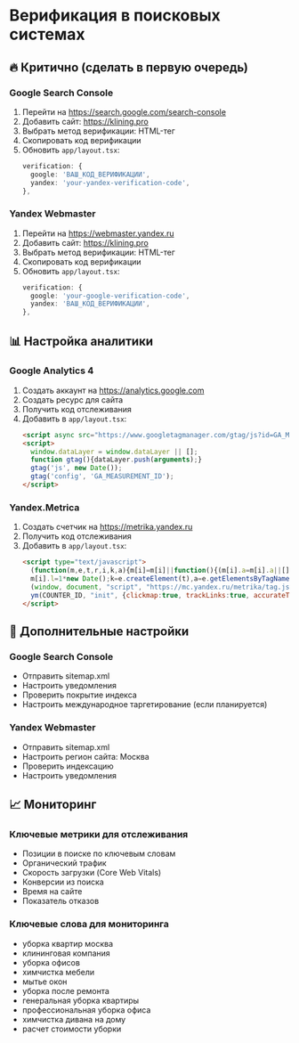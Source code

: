 # Верификация в поисковых системах

## 🔥 Критично (сделать в первую очередь)

### Google Search Console
1. Перейти на https://search.google.com/search-console
2. Добавить сайт: https://klining.pro
3. Выбрать метод верификации: HTML-тег
4. Скопировать код верификации
5. Обновить `app/layout.tsx`:
   ```typescript
   verification: {
     google: 'ВАШ_КОД_ВЕРИФИКАЦИИ',
     yandex: 'your-yandex-verification-code',
   },
   ```

### Yandex Webmaster
1. Перейти на https://webmaster.yandex.ru
2. Добавить сайт: https://klining.pro
3. Выбрать метод верификации: HTML-тег
4. Скопировать код верификации
5. Обновить `app/layout.tsx`:
   ```typescript
   verification: {
     google: 'your-google-verification-code',
     yandex: 'ВАШ_КОД_ВЕРИФИКАЦИИ',
   },
   ```

## 📊 Настройка аналитики

### Google Analytics 4
1. Создать аккаунт на https://analytics.google.com
2. Создать ресурс для сайта
3. Получить код отслеживания
4. Добавить в `app/layout.tsx`:
   ```html
   <script async src="https://www.googletagmanager.com/gtag/js?id=GA_MEASUREMENT_ID"></script>
   <script>
     window.dataLayer = window.dataLayer || [];
     function gtag(){dataLayer.push(arguments);}
     gtag('js', new Date());
     gtag('config', 'GA_MEASUREMENT_ID');
   </script>
   ```

### Yandex.Metrica
1. Создать счетчик на https://metrika.yandex.ru
2. Получить код отслеживания
3. Добавить в `app/layout.tsx`:
   ```html
   <script type="text/javascript">
     (function(m,e,t,r,i,k,a){m[i]=m[i]||function(){(m[i].a=m[i].a||[]).push(arguments)};
     m[i].l=1*new Date();k=e.createElement(t),a=e.getElementsByTagName(t)[0],k.async=1,k.src=r,a.parentNode.insertBefore(k,a)})
     (window, document, "script", "https://mc.yandex.ru/metrika/tag.js", "ym");
     ym(COUNTER_ID, "init", {clickmap:true, trackLinks:true, accurateTrackBounce:true});
   </script>
   ```

## 🎯 Дополнительные настройки

### Google Search Console
- Отправить sitemap.xml
- Настроить уведомления
- Проверить покрытие индекса
- Настроить международное таргетирование (если планируется)

### Yandex Webmaster
- Отправить sitemap.xml
- Настроить регион сайта: Москва
- Проверить индексацию
- Настроить уведомления

## 📈 Мониторинг

### Ключевые метрики для отслеживания
- Позиции в поиске по ключевым словам
- Органический трафик
- Скорость загрузки (Core Web Vitals)
- Конверсии из поиска
- Время на сайте
- Показатель отказов

### Ключевые слова для мониторинга
- уборка квартир москва
- клининговая компания
- уборка офисов
- химчистка мебели
- мытье окон
- уборка после ремонта
- генеральная уборка квартиры
- профессиональная уборка офиса
- химчистка дивана на дому
- расчет стоимости уборки 